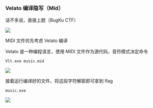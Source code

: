 ### Velato 编译隐写（Mid）

话不多说，直接上题（BugKu CTF）

![](https://pic1.imgdb.cn/item/677f8b88d0e0a243d4f28785.jpg)

MIDI 文件优先考虑 Velato 编译

Velato 是一种编程语言，使用 MIDI 文件作为源代码，音符模式决定命令

```shell
Vlt.exe music.mid
```

![](https://pic1.imgdb.cn/item/677f8baed0e0a243d4f28789.jpg)

接着运行编译好的文件，将这段字符解密即可拿到 flag

```shell
music.exe
```

![](https://pic1.imgdb.cn/item/677f8bc5d0e0a243d4f287a0.jpg)